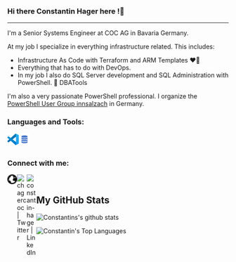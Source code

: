 ### Hi there Constantin Hager here !👋

---

I'm a Senior Systems Engineer at COC AG in Bavaria Germany.

At my job I specialize in everything infrastructure related. This includes:

- Infrastructure As Code with Terraform and ARM Templates ❤💖
- Everything that has to do with DevOps.
- In my job I also do SQL Server development and SQL Administration with PowerShell. 💖 DBATools

I'm also a very passionate PowerShell professional. I organize the [PowerShell User Group innsalzach](https://www.meetup.com/de-DE/PowerShell-UserGroup-Inn-Salzach/) in Germany.


### Languages and Tools:

<img align="left" alt="Visual Studio Code" width="26px" src="https://raw.githubusercontent.com/github/explore/80688e429a7d4ef2fca1e82350fe8e3517d3494d/topics/visual-studio-code/visual-studio-code.png" />
<img align="left" alt="SQL" width="26px" src="https://raw.githubusercontent.com/github/explore/80688e429a7d4ef2fca1e82350fe8e3517d3494d/topics/sql/sql.png" />

<br />
<br />

### Connect with me:

[<img align="left" alt="the-itguy" width="22px" src="https://raw.githubusercontent.com/iconic/open-iconic/master/svg/globe.svg" />][website]
[<img align="left" alt="chagercoc | Twitter" width="22px" src="https://cdn.jsdelivr.net/npm/simple-icons@v3/icons/twitter.svg" />][twitter]
[<img align="left" alt="constantin-hager | LinkedIn" width="22px" src="https://cdn.jsdelivr.net/npm/simple-icons@v3/icons/linkedin.svg" />][linkedin]

<br />


## My GitHub Stats

![Constantins's github stats](https://github-readme-stats.vercel.app/api?username=constantinhager&show_icons=true)

![Constantin's Top Languages](https://github-readme-stats.vercel.app/api/top-langs/?username=constantinhager&layout=compact)

[website]: https://the-itguy.de/
[twitter]: https://twitter.com/chagerCOC
[linkedin]: https://www.linkedin.com/in/constantin-hager-456ba615a/
